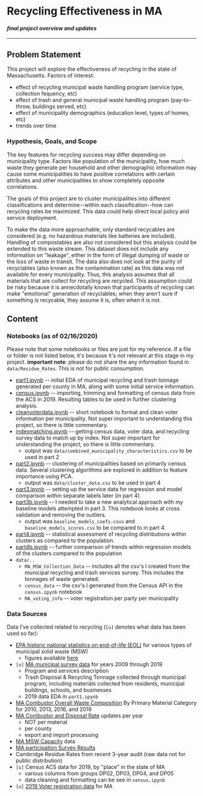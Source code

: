 # Recycling Effectiveness in MA
#### *final project overview and updates*
---
## Problem Statement

This project will explore the effectiveness of recycling in the state of Massachusetts.
Factors of interest:
* effect of recycling municipal waste handling program (service type, collection fequency, etc)
* effect of trash and general municipal waste handling program (pay-to-throw, buildings served, etc)
* effect of municipality demographics (education level, types of homes, etc)
* trends over time

### Hypothesis, Goals, and Scope

The key features for recycling success may differ depending on municipality type. Factors like population of the municipality, how much waste they generate per household and other demographic information may cause some municipalities to have positive correlations with certain attributes and other municipalities to show completely opposite correlations.

The goals of this project are to cluster municipalities into different classifications and determine--within each classification--how can recycling rates be maximized. This data could help direct local policy and service deployment.

To make the data more approachable, only standard recycables are considered (e.g. no hazardous materials like batteries are included). Handling of compostables are also not considered but this analysis could be extended to this waste stream. This dataset does not include any information on "leakage", either in the form of illegal dumping of waste or the loss of waste in transit. The data also does not look at the purity of recyclables (also known as the contamination rate) as this data was not available for every municipality. Thus, this analysis assumes that all materials that are collect for recycling are recycled. This assumption could be risky because it is annecdotally known that participants of recycling can make "emotional" generation of recyclables; when they aren't sure if something is recycable, they assume it is, often when it is not.

## Content

### Notebooks (as of 02/16/2020)

Please note that some notebooks or files are just for my reference. If a file or folder is not listed below, it's because it's not relevant at this stage in my project. **important note**: please do not share the any information found in `data/Residue_Rates`. This is not for public consumption.

* [part1.ipynb](part1.ipynb) -- initial EDA of municipal recycling and trash tonnage generated per county in MA, along with some initial service information.
* [census.ipynb](census.ipynb) -- importing, trimming and formatting of census data from the ACS in 2019. Resulting tables to be used in further clustering analysis.
* [cleanvoterdata.ipynb](cleanvoterdata.ipynb) -- short notebook to format and clean voter information per municipality. Not super important to understanding this project, so there is little commentary.
* [indexmatching.ipynb](indexmatching.ipynb) -- getting census data, voter data, and recycling survey data to match up by index. Not super important for understanding the project, so there is little commentary.
  * output was `data/combined_municipality_characteristics.csv` to be used in part 2
* [part2.ipynb](part2.ipynb) -- clustering of municipalities based on primarily census data. Several clustering algorithms are explored in addition to feature importance using PCA.
  * output was `data/cluster_data.csv` to be used in part 4
* [part3.ipynb](part3.ipynb) -- setting up the service data for regression and model comparison within separate labels later (in part 4).
* [part3b.ipynb](part3b.ipynb) -- I needed to take a new analytical approach with my baseline models attempted in part 3. This notebook looks at cross validation and removing the outliers.
  * output was `baseline_models_coefs.csvs` and `baseline_models_scores.csv` to be compared to in part 4.
* [part4.ipynb](part4.ipynb) -- statistical assessment of recycling distributions within clusters as compared to the population. 
* [part4b.ipynb](part4b.ipynb) -- further comparison of trends within regression models of the clusters compared to the population
* `data/..`
  * `MA_MSW_Collection_Data` -- includes all the csv's I created from the municipal recycling and trash services survey. This includes the tonnages of waste generated.
  * `census_data` -- the csv's I generated from the Census API in the `census.ipynb` notebook
  * `MA_voting_info` -- voter registration per party per municipality


### Data Sources

Data I've collected related to recycling (`[u]` denotes what data has been used so far):
* [EPA historic national statistics on end-of-life (EOL)](https://edg.epa.gov/metadata/catalog/search/resource/details.page?uuid=C9310A59-16D2-4002-B36B-2B0A1C637D4E) for various types of municipal solid waste (MSW)
  * figures available [here](https://www.epa.gov/facts-and-figures-about-materials-waste-and-recycling/national-overview-facts-and-figures-materials)
* `[u]` [MA municipal survey data](https://www.mass.gov/lists/recycling-solid-waste-data-for-massachusetts-cities-towns) for years 2009 through 2019
  * Program and services description
  * Trash Disposal & Recycling Tonnage collected through municipal program, including materials collected from residents, municipal buildings, schools, and businesses
  * 2019 data EDA in `part1.ipynb`
* [MA Combustor Overall Waste Composition](https://www.mass.gov/guides/solid-waste-master-plan#-waste-characterization-&-capacity-studies-) By Primary Material Category for 2010, 2013, 2016, and 2019
* [MA Combustor and Disposal Rate](https://www.mass.gov/guides/solid-waste-master-plan) updates per year
  * NOT per material
  * per county
  * export and import processing
* [MA MSW Capacity](https://www.mass.gov/guides/solid-waste-master-plan#-waste-characterization-&-capacity-studies-) data
* [MA participation Survey Results](https://www.mass.gov/lists/recycling-solid-waste-data-for-massachusetts-cities-towns)
* Cambridge Residue Rates from recent 3-year audit (raw data not for public distribution)
* `[u]` Census ACS data for 2019, by "place" in the state of MA
  * various columns from groups DP02, DP03, DP04, and DP05
  * data cleaning and formatting can be see in `census.ipynb`
* `[u]` [2019 Voter registration data](https://www.sec.state.ma.us/ele/eleregistrationstats/registrationstats.htm) for MA